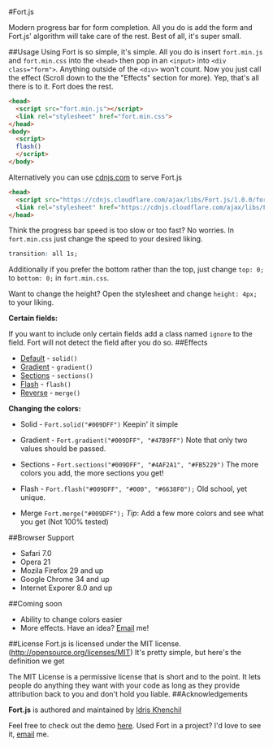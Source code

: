 #Fort.js

Modern progress bar for form completion.
All you do is add the form and Fort.js' algorithm will take care of the rest. Best of all, it's super small.

##Usage
Using Fort is so simple, it's simple. All you do is insert `fort.min.js` and `fort.min.css` into the `<head>` then pop in an `<input>` into `<div class="form">`. Anything outside of the `<div>` won't count. Now you just call the effect (Scroll down to the the "Effects" section for more). Yep, that's all there is to it. Fort does the rest.
```html
<head>
  <script src="fort.min.js"></script>
  <link rel="stylesheet" href="fort.min.css">
</head>
<body>
  <script>
  flash()
  </script>
</body>
```

Alternatively you can use [cdnjs.com](https://cdnjs.com/) to serve Fort.js
```html
<head>
  <script src="https://cdnjs.cloudflare.com/ajax/libs/Fort.js/1.0.0/fort.min.js"></script>
  <link rel="stylesheet" href="https://cdnjs.cloudflare.com/ajax/libs/Fort.js/1.0.0/fort.min.css">
</head>
```

Think the progress bar speed is too slow or too fast? No worries. In `fort.min.css` just change the speed to your desired liking.
```css
transition: all 1s;
```
Additionally if you prefer the bottom rather than the top, just change `top: 0;` to `bottom: 0;` in `fort.min.css`.

Want to change the height? Open the stylesheet and change `height: 4px;` to your liking.

**Certain fields:**

If you want to include only certain fields add a class named `ignore` to the field. Fort will not detect the field after you do so.
##Effects
 * [Default](https://idriskhenchil.me/fort/) - `solid()`
 * [Gradient](https://idriskhenchil.me/fort/gradient) - `gradient()`
 * [Sections](https://idriskhenchil.me/fort/sections) - `sections()`
 * [Flash](https://idriskhenchil.me/fort/flash) - `flash()`
 * [Reverse](https://idriskhenchil.me/fort/merge) - `merge()`



**Changing the colors:**

* Solid - `Fort.solid("#009DFF")` Keepin' it simple

* Gradient - `Fort.gradient("#009DFF", "#47B9FF")` Note that only two values should be passed.

* Sections - `Fort.sections("#009DFF", "#4AF2A1", "#FB5229")` The more colors you add, the more sections you get!

* Flash - `Fort.flash("#009DFF", "#000", "#6638F0");` Old school, yet unique.

* Merge `Fort.merge("#009DFF");` *Tip*: Add a few more colors and see what you get (Not 100% tested)

##Browser Support
 * Safari 7.0 
 * Opera 21 
 * Mozila Firefox 29 and up
 * Google Chrome 34 and up
 * Internet Exporer 8.0 and up 
 
##Coming soon
 * Ability to change colors easier
 * More effects. Have an idea? [Email](mailto:idriskhenchil@gmail.com) me!

##License
Fort.js is licensed under the MIT license.(http://opensource.org/licenses/MIT)
It's pretty simple, but here's the definition we get

The MIT License is a permissive license that is short and to the point. It lets people do anything they want with your code as long as they provide attribution back to you and don't hold you liable.
##Acknowledgements

**Fort.js** is authored and maintained by [Idris Khenchil](https://idriskhenchil.me)




Feel free to check out the demo [here](https://idriskhenchil.me/fort). Used Fort in a project? I'd love to see it, [email](mailto:idriskhenchil@gmail.com) me.

